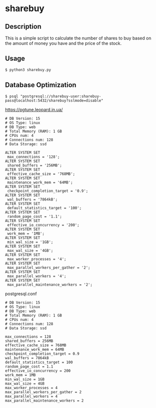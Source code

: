# sharebuy

## Description

This is a simple script to calculate the number of shares to buy based on the amount of money you have and the price of the stock.

## Usage

```bash
$ python3 sharebuy.py
```

## Database Optimization

```shell
$ psql "postgresql://sharebuy-user:sharebuy-pass@localhost:5432/sharebuy?sslmode=disable"
```


https://pgtune.leopard.in.ua/

```pgsql
# DB Version: 15
# OS Type: linux
# DB Type: web
# Total Memory (RAM): 1 GB
# CPUs num: 4
# Connections num: 128
# Data Storage: ssd

ALTER SYSTEM SET
 max_connections = '128';
ALTER SYSTEM SET
 shared_buffers = '256MB';
ALTER SYSTEM SET
 effective_cache_size = '768MB';
ALTER SYSTEM SET
 maintenance_work_mem = '64MB';
ALTER SYSTEM SET
 checkpoint_completion_target = '0.9';
ALTER SYSTEM SET
 wal_buffers = '7864kB';
ALTER SYSTEM SET
 default_statistics_target = '100';
ALTER SYSTEM SET
 random_page_cost = '1.1';
ALTER SYSTEM SET
 effective_io_concurrency = '200';
ALTER SYSTEM SET
 work_mem = '1MB';
ALTER SYSTEM SET
 min_wal_size = '1GB';
ALTER SYSTEM SET
 max_wal_size = '4GB';
ALTER SYSTEM SET
 max_worker_processes = '4';
ALTER SYSTEM SET
 max_parallel_workers_per_gather = '2';
ALTER SYSTEM SET
 max_parallel_workers = '4';
ALTER SYSTEM SET
 max_parallel_maintenance_workers = '2';
 ```

postgresql.conf
```text
# DB Version: 15
# OS Type: linux
# DB Type: web
# Total Memory (RAM): 1 GB
# CPUs num: 4
# Connections num: 128
# Data Storage: ssd

max_connections = 128
shared_buffers = 256MB
effective_cache_size = 768MB
maintenance_work_mem = 64MB
checkpoint_completion_target = 0.9
wal_buffers = 7864kB
default_statistics_target = 100
random_page_cost = 1.1
effective_io_concurrency = 200
work_mem = 1MB
min_wal_size = 1GB
max_wal_size = 4GB
max_worker_processes = 4
max_parallel_workers_per_gather = 2
max_parallel_workers = 4
max_parallel_maintenance_workers = 2
```